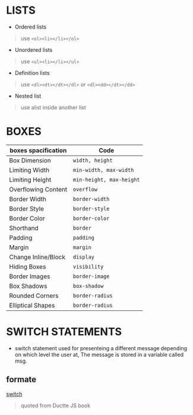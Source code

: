 # LISTS

* Ordered lists    
> use `<ol><li></li></ol>`  

* Unordered lists  
> use `<ul><li></li></ul>`  

* Definition lists  
> use `<dl><dt></dt></dl>` or `<dl><dd></dt></dd>`  

* Nested list  
> use alist inside another list   

# BOXES  

| boxes spacification      | Code                          |
|--------------------------|-------------------------------|
| Box Dimension            |  `width, height`              |
| Limiting Width           |  `min-width, max-width`       |
| Limiting Height          |  `min-height, max-height`     | 
| Overflowing Content      |  `overflow`                   | 
| Border Width             |  `border-width`               | 
| Border Style             |  `border-style`               | 
| Border Color             |  `border-color`               | 
| Shorthand                |  `border`                     |  
| Padding                  |  `padding`                    | 
| Margin                   |  ` margin `                   | 
| Change Inline/Block      |  `display`                    | 
| Hiding Boxes             |  `visibility`                 |
| Border Images            | `border-image`                |
| Box Shadows              | `box-shadow`                  |
| Rounded Corners          | `border-radius`               |
| Elliptical Shapes        | `border-radius`               |


# SWITCH STATEMENTS

* switch statement used for presenteing a different
message depending on which
level the user at, The message is
stored in a variable called msg. 


## formate

[switch](switch.PNG)
>quoted from Ductte JS book 







